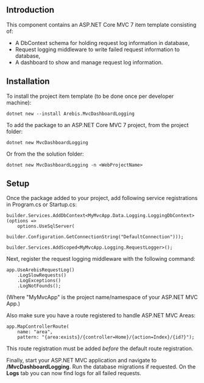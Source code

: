 ## Introduction

This component contains an ASP.NET Core MVC 7 item template consisting of:

- A DbContext schema for holding request log information in database,
- Request logging middleware to write failed request information to database,
- A dashboard to show and manage request log information.

## Installation

To install the project item template (to be done once per developer machine):

    dotnet new --install Arebis.MvcDashboardLogging

To add the package to an ASP.NET Core MVC 7 project, from the project folder:

    dotnet new MvcDashboardLogging

Or from the the solution folder:

    dotnet new MvcDashboardLogging -n <WebProjectName>

## Setup

Once the package added to your project, add following service registrations in Program.cs or Startup.cs:

    builder.Services.AddDbContext<MyMvcApp.Data.Logging.LoggingDbContext>(options =>
        options.UseSqlServer(
            builder.Configuration.GetConnectionString("DefaultConnection")));
    
    builder.Services.AddScoped<MyMvcApp.Logging.RequestLogger>();

Next, register the request logging middleware with the following command:

    app.UseArebisRequestLog()
        .LogSlowRequests()
        .LogExceptions()
        .LogNotFounds();

(Where "MyMvcApp" is the project name/namespace of your ASP.NET MVC App.)

Also make sure you have a route registered to handle ASP.NET MVC Areas:

    app.MapControllerRoute(
        name: "area",
        pattern: "{area:exists}/{controller=Home}/{action=Index}/{id?}");

This route registration must be added _before_ the default route registration.

Finally, start your ASP.NET MVC application and navigate to **/MvcDashboardLogging**. Run the database migrations if requested. On the **Logs** tab you can now find logs for all failed requests.
